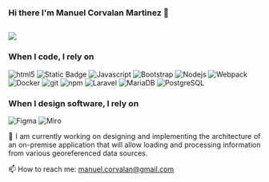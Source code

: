 ### Hi there I'm Manuel Corvalan Martinez 👋
![](https://komarev.com/ghpvc/?username=manuelcorvalan&color=red&label=Views)
---
<h3>When I code, I rely on</h3>
<p>
  <img alt="html5" src="https://img.shields.io/badge/-HTML5-E34F26?style=flat-square&logo=html5&logoColor=white" />
  <img alt="Static Badge" src="https://img.shields.io/badge/VueJS-Blue?style=flat-square&logo=vuedotjs&logoColor=4FC08D">
  <img alt="Javascript" src="https://img.shields.io/badge/-javascript-f7df1c?style=flat-square&logo=javascript&logoColor=black" />
  <img alt="Bootstrap" src="https://img.shields.io/badge/-bootstrap-7953b3?style=flat-square&logo=javascript&logoColor=white" />
  <img alt="Nodejs" src="https://img.shields.io/badge/-Nodejs-43853d?style=flat-square&logo=Node.js&logoColor=white" />
  <img alt="Webpack" src="https://img.shields.io/badge/-Webpack-8DD6F9?style=flat-square&logo=webpack&logoColor=white" />
  <img alt="Docker" src="https://img.shields.io/badge/-Docker-46a2f1?style=flat-square&logo=docker&logoColor=white" />
  <img alt="git" src="https://img.shields.io/badge/-Git-F05032?style=flat-square&logo=git&logoColor=white" />
  <img alt="npm" src="https://img.shields.io/badge/-NPM-CB3837?style=flat-square&logo=npm&logoColor=white" />
  <img alt="Laravel" src="https://img.shields.io/badge/Laravel-orange?style=flat&logo=Laravel&logoColor=ffffff">
  <img alt="MariaDB" src="https://img.shields.io/badge/MariaDB-grey?style=flat&logo=mariadb">
  <img alt="PostgreSQL" src="https://img.shields.io/badge/PostgreSQL-grey?style=flat&logo=postgresql&logoColor=ffffff">
</p>
<h3>When I design software, I rely on</h3>
<p>
  <img alt="Figma" src="https://img.shields.io/badge/Figma-f7df1c?style=flat&logo=figma&logoColor=black" />
  <img alt="Miro" src="https://img.shields.io/badge/Miro-f7df1c?style=flat&logo=miro&logoColor=black" />  
</p>

<p align="justify">
  🔭 I am currently working on designing and implementing the architecture of an on-premise application that will allow loading and processing information from various georeferenced data sources.
</p>

📫 How to reach me: manuel.corvalan@gmail.com


<!--
**manuelcorvalan/manuelcorvalan** is a ✨ _special_ ✨ repository because its `README.md` (this file) appears on your GitHub profile.

Here are some ideas to get you started:

- 🔭 I’m currently working on ...
- 🌱 I’m currently learning ...
- 👯 I’m looking to collaborate on ...
- 🤔 I’m looking for help with ...
- 💬 Ask me about ...
- 📫 How to reach me: ...
- 😄 Pronouns: ...
- ⚡ Fun fact: ...
-->
